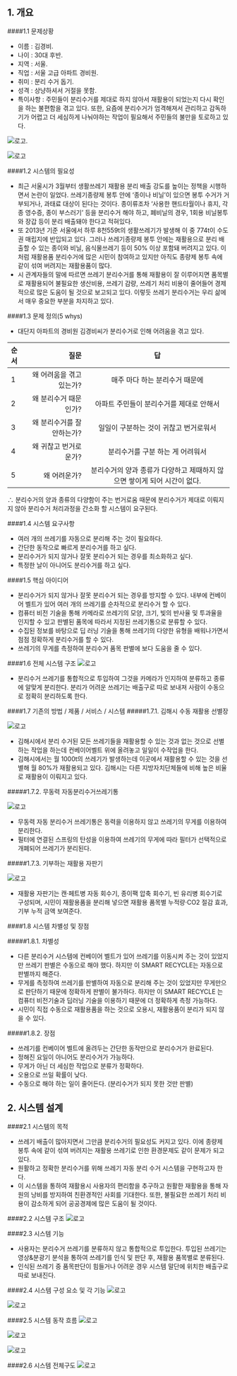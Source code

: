 **1. 개요**
--------------------
####1.1 문제상황

 - 이름 : 김경비.
 - 나이 : 30대 후반.
 - 지역 : 서울.
 - 직업 : 서울 고급 아파트 경비원.
 - 취미 : 분리 수거 돕기.
 - 성격 : 상냥하셔서 거절을 못함.
 - 특이사항 : 주민들이 분리수거를 제대로 하지 않아서 재활용이 되었는지 다시 확인을 하는 불편함을 겪고 있다. 또한, 요즘에 분리수거가 엄격해져서 관리하고 감독하기가 어렵고 더 세심하게 나눠야하는 작업이 필요해서 주민들의 불만을 토로하고 있다.
 
 
 ![로고](http://postfiles8.naver.net/20151211_103/yanghih__1449803927215hYD3H_PNG/noname01.png?type=w1).
 
 ![로고](http://postfiles7.naver.net/20151211_262/yanghih__1449803927569D9xsg_PNG/noname02.png?type=w1)
 
####1.2 시스템의 필요성
 - 최근 서울시가 3월부터 생활쓰레기 재활용 분리 배출 강도를 높이는 정책을 시행하면서 논란이 일었다. 쓰레기종량제 봉투 안에 ‘종이나 비닐’이 있으면 봉투 수거가 거부되거나, 과태료 대상이 된다는 것이다. 종이류조차 ‘사용한 핸드타월이나 휴지, 각종 영수증, 종이 부스러기’ 등을 분리수거 해야 하고, 폐비닐의 경우, 1회용 비닐봉투와 장갑 등이 분리 배출돼야 한다고 적혀있다.
 - 또 2013년 기준 서울에서 하루 8천559t의 생활쓰레기가 발생해 이 중 774t이 수도권 매립지에 반입되고 있다. 그러나 쓰레기종량제 봉투 안에는 재활용으로 분리 배출할 수 있는 종이와 비닐, 음식물쓰레기 등이 50% 이상 포함돼 버려지고 있다. 이처럼 재활용품 분리수거에 많은 시민이 참여하고 있지만 아직도 종량제 봉투 속에 같이 섞여 버려지는 재활용품이 많다. 
 - 시 관계자들의 말에 따르면 쓰레기 분리수거를 통해 재활용이 잘 이루어지면 품목별로 재활용되어 불필요한 생산비용, 쓰레기 감량, 쓰레기 처리 비용이 줄어들어 경제적으로 많은 도움이 될 것으로 보고되고 있다. 이렇듯 쓰레기 분리수거는 우리 삶에서 매우 중요한 부분을 차지하고 있다. 
 
 
####1.3 문제 정의(5 whys)
 - 대단지 아파트의 경비원 김경비씨가 분리수거로 인해 어려움을 겪고 있다. 
 
 |  순서  |  질문  |답|
 | :------- | ----: | :---: |
 | 1 | 왜 어려움을 겪고 있는가? | 매주 마다 하는 분리수거 때문에 |
 | 2 | 왜 분리수거 때문인가?  | 아파트 주민들이 분리수거를 제대로 안해서  |
 | 3 | 왜 분리수거를 잘 안하는가?  |일일이 구분하는 것이 귀찮고 번거로워서|
 | 4 | 왜 귀찮고 번거로운가? | 분리수거를 구분 하는 게 어려워서  |
 | 5 | 왜 어려운가?  | 분리수거의 양과 종류가 다양하고 제때하지 않으면 쌓이게 되어 시간이 없다. |

 ∴ 분리수거의 양과 종류의 다양함이 주는 번거로움 때문에 분리수거가 제대로 이뤄지지 않아 분리수거 처리과정을 간소화 할 시스템이 요구된다.
 
 
####1.4 시스템 요구사항
 - 여러 개의 쓰레기를 자동으로 분리해 주는 것이 필요하다.
 - 간단한 동작으로 빠르게 분리수거를 하고 싶다.
 - 분리수거가 되지 않거나 잘못 분리수거 되는 경우를 최소화하고 싶다.
 - 특정한 날이 아니어도 분리수거를 하고 싶다.
 
####1.5 핵심 아이디어
 - 분리수거가 되지 않거나 잘못 분리수거 되는 경우를 방지할 수 있다. 내부에  컨베이어 벨트가 있어 여러 개의 쓰레기를 순차적으로 분리수거 할 수 있다.
 - 컴퓨터 비전 기술을 통해 카메라로 쓰레기의 모양, 크기, 빛의 반사율 및 투과율을 인지할 수 있고 판별된 품목에 따라서 지정된 쓰레기통으로 분류할 수 있다.
 - 수집된 정보를 바탕으로 딥 러닝 기술을 통해 쓰레기의 다양한 유형을 배워나가면서 점점 정확하게 분리수거를 할 수 있다.
 - 쓰레기의 무게를 측정하여 분리수거 품목 판별에 보다 도움을 줄 수 있다.

####1.6 전체 시스템 구조
 ![로고](http://postfiles7.naver.net/20151211_118/yanghih__14498039278605FwqV_PNG/noname03.png?type=w1)
 - 분리수거 쓰레기를 통합적으로 투입하여 그것을 카메라가 인지하여 분류하고 종류에 알맞게 분리한다. 분리가 어려운 쓰레기는 배출구로 따로 보내져 사람이 수동으로 정확히 분리하도록 한다.

####1.7 기존의 방법 / 제품 / 서비스 / 시스템
#####1.7.1. 김해시 수동 재활용 선별장

 ![로고](http://postfiles10.naver.net/20151211_185/yanghih__1449803928490E5uYp_PNG/noname04.png?type=w1)
 - 김해시에서 분리 수거된 모든 쓰레기들을 재활용할 수 있는 것과 없는 것으로 선별하는 작업을 하는데 컨베이어벨트 위에 올려놓고 일일이 수작업을 한다.
 - 김해시에서는 월 1000t의 쓰레기가 발생하는데 이곳에서 재활용할 수 있는 것을 선별해 월 80%가 재활용되고 있다. 김해시는 다른 지방자치단체들에 비해 높은 비율로 재활용이 이뤄지고 있다.
  
 

#####1.7.2. 무동력 자동분리수거쓰레기통

 ![로고](http://postfiles10.naver.net/20151211_249/yanghih__1449803928725k6r6B_PNG/noname05.png?type=w1)
 - 무동력 자동 분리수거 쓰레기통은 동력을 이용하지 않고 쓰레기의 무게를 이용하여 분리한다.
 - 필터에 연결된 스프링의 탄성을 이용하여 쓰레기의 무게에 따라 필터가 선택적으로 개폐되어 쓰레기가 분리된다.
 
#####1.7.3. 기부하는 재활용 자판기

 ![로고](http://postfiles16.naver.net/20151211_143/yanghih__1449803928956bFyoO_PNG/noname06.png?type=w1)
 - 재활용 자판기는 캔·페트병 자동 회수기, 종이팩 압축 회수기, 빈 유리병 회수기로 구성되며, 시민이 재활용품을 분리해 넣으면 재활용 품목별 누적량·CO2 절감 효과, 기부 누적 금액 보여준다.
 

####1.8 시스템 차별성 및 장점
 
#####1.8.1. 차별성
 - 다른 분리수거 시스템에 컨베이어 벨트가 있어 쓰레기를 이동시켜 주는 것이 있었지만 쓰레기 판별은 수동으로 해야 했다. 하지만 이  SMART RECYCLE는 자동으로 판별까지 해준다.
 - 무게를 측정하여 쓰레기를 판별하여 자동으로 분리해 주는 것이 있었지만 무게만으로 판단하기 때문에 정확하게 판별이 불가하다. 하지만 이 SMART RECYCLE 는 컴퓨터 비전기술과 딥러닝 기술을 이용하기 때문에 더 정확하게 측정 가능하다. 
 - 시민이 직접 수동으로 재활용품을 하는 것으로 오용시, 재활용품이 분리가 되지 않을 수 있다.
 
#####1.8.2. 장점
 - 쓰레기를 컨베이어 벨트에 올려두는 간단한 동작만으로 분리수거가 완료된다.
 - 정해진 요일이 아니어도 분리수거가 가능하다.
 - 무게가 아닌 더 세심한 작업으로 분류가 정확하다.
 - 오용으로 쓰일 확률이 낮다.
 - 수동으로 해야 하는 일이 줄어든다. (분리수거가 되지 못한 것만 판별)




**2. 시스템 설계**
--------------------

####2.1 시스템의 목적
 - 쓰레기 배출이 많아지면서 그만큼 분리수거의 필요성도 커지고 있다. 이에 종량제 봉투 속에 같이 섞여 버려지는 재활용 쓰레기로 인한 환경문제도 같이 문제가 되고 있다. 
 - 원활하고 정확한 분리수거를 위해 쓰레기 자동 분리 수거 시스템을 구현하고자 한다.
 - 이 시스템을 통하여 재활용시 사용자의 편리함을 추구하고 원활한 재활용을 통해 자원의 낭비를 방지하여 친환경적인 사회를 기대한다. 또한, 불필요한 쓰레기 처리 비용이 감소하게 되어 공공경제에 많은 도움이 될 것이다.
 
####2.2 시스템 구조
 ![로고](http://postfiles12.naver.net/20151211_139/yanghih__1449803929184wKrF6_PNG/noname07.png?type=w1)

####2.3 시스템 기능
 - 사용자는 분리수거 쓰레기를 분류하지 않고 통합적으로 투입한다. 투입된 쓰레기는 영상&분광기 분석을 통하여 쓰레기를 인식 및 판단 후, 재활용 품목별로 분류된다.   
 - 인식된 쓰레기 중 품목판단이 힘들거나 어려운 경우 시스템 말단에 위치한 배출구로 따로 보내진다.
 
####2.4 시스템 구성 요소 및 각 기능
 ![로고](http://postfiles2.naver.net/20151211_289/yanghih__1449803929448eK1ys_PNG/noname08.png?type=w1)


 ![로고](http://postfiles5.naver.net/20151211_68/yanghih__1449803930018TMO3R_PNG/noname09.png?type=w1)

####2.5 시스템 동작 흐름
 ![로고](http://postfiles3.naver.net/20151211_34/yanghih__1449803930263Vzq02_PNG/noname10.png?type=w1)
 
 ![로고](http://postfiles11.naver.net/20151211_58/yanghih__1449803930735tv9Yv_PNG/noname11.png?type=w1)
 
 ![로고](http://postfiles14.naver.net/20151211_13/yanghih__1449803930976F0Ym2_PNG/noname12.png?type=w1)
 
####2.6 시스템 전체구도
 ![로고](http://postfiles15.naver.net/20151211_270/yanghih__1449803931245a4wfu_PNG/noname13.png?type=w1)
